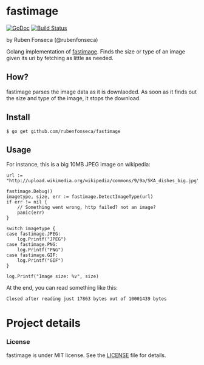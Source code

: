 # fastimage

[![GoDoc](https://godoc.org/github.com/rubenfonseca/fastimage?status.png)](https://godoc.org/github.com/rubenfonseca/fastimage) [![Build Status](https://travis-ci.org/rubenfonseca/fastimage.svg?branch=master)](http://travis-ci.org/rubenfonseca/fastimage)

by Ruben Fonseca (@rubenfonseca)

Golang implementation of [fastimage](https://pypi.python.org/pypi/fastimage/0.2.1).
Finds the size or type of an image given its uri by fetching as little as needed.

## How?

fastimage parses the image data as it is downlaoded. As soon as it finds out
the size and type of the image, it stops the download.

## Install

    $ go get github.com/rubenfonseca/fastimage

## Usage

For instance, this is a big 10MB JPEG image on wikipedia:


	url := "http://upload.wikimedia.org/wikipedia/commons/9/9a/SKA_dishes_big.jpg"

    fastimage.Debug()
	imagetype, size, err := fastimage.DetectImageType(url)
	if err != nil {
		// Something went wrong, http failed? not an image?
		panic(err)
	}

	switch imagetype {
	case fastimage.JPEG:
		log.Printf("JPEG")
	case fastimage.PNG:
		log.Printf("PNG")
	case fastimage.GIF:
		log.Printf("GIF")
	}

	log.Printf("Image size: %v", size)

At the end, you can read something like this:

    Closed after reading just 17863 bytes out of 10001439 bytes

# Project details

### License

fastimage is under MIT license. See the [LICENSE][license] file for details.

[license]: https://github.com/rubenfonseca/fastimage/blob/master/LICENSE
